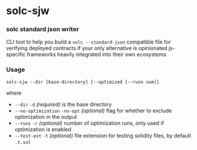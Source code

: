 # solc-sjw
### solc standard json writer

CLI tool to help you build a `solc --standard-json` compatible file for verifying deployed contracts if your only alternative is opinionated js-specific frameworks heavily integrated into their own ecosystems

### Usage
`solc-sjw --dir [base-directory] [--optimized [--runs num]]`

where
* `--dir` `-d` *(required)* is the base directory
* `--no-optimization` `-no-opt` *(optional)* flag for whether to exclude optimization in the output
* `--runs` `-r` *(optional)* number of optimization runs, only used if optimization is enabled
* `--test-ext` `-t` *(optional)* file extension for testing solidity files, by default `.t.sol`
